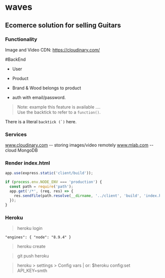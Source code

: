 # waves

## Ecomerce solution for selling Guitars

### Functionality
Image and Video CDN: https://cloudinary.com/


#BackEnd
* User
* Product
* Brand & Wood belongs to product

* auth with email/password. 

>Note:  example this feature is available ....<br>
Use the backtick to refer to a `function()`.
 
There is a literal ``backtick (`)`` here.



### Services
www.cloudinary.com -- storing images/video remotely
www.mlab.com -- cloud MongoDB


### Render index.html

```javascript
app.use(express.static('client/build'));

if (process.env.NODE_ENV === 'production') {
  const path = require('path');
  app.get('/*', (req, res) => {
    res.sendfile(path.resolve(__dirname, '../client', 'build', 'index.html'));
  });
}
```


### Heroku


> heroku login

`
"engines": {
    "node": "8.9.4"
  }
`
> heroku create

> git push heroku

> heroku > settings > Config vars | or: $heroku config:set API_KEY=smth









